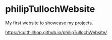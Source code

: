 # philipTullochWebsite
My first website to showcase my projects. 

https://culthillhop.github.io/philipTullochWebsite/

